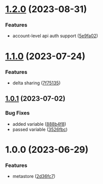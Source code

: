 # [1.2.0](https://github.com/data-platform-hq/terraform-databricks-metastore/compare/v1.1.0...v1.2.0) (2023-08-31)


### Features

* account-level api auth support ([5e9fa02](https://github.com/data-platform-hq/terraform-databricks-metastore/commit/5e9fa02a1783bf983309bd972dc91bbbc31a4c21))

# [1.1.0](https://github.com/data-platform-hq/terraform-databricks-metastore/compare/v1.0.1...v1.1.0) (2023-07-24)


### Features

* delta sharing ([7f75135](https://github.com/data-platform-hq/terraform-databricks-metastore/commit/7f751352b8a86b62ef81436e4914c30b44acf31a))

## [1.0.1](https://github.com/data-platform-hq/terraform-databricks-metastore/compare/v1.0.0...v1.0.1) (2023-07-02)


### Bug Fixes

* added variable ([888b4f8](https://github.com/data-platform-hq/terraform-databricks-metastore/commit/888b4f815638eb9dd7e355950680356f81c9b03e))
* passed variable ([3526fbc](https://github.com/data-platform-hq/terraform-databricks-metastore/commit/3526fbc1267b5011cd637ba574945347db2afbf4))

# 1.0.0 (2023-06-29)


### Features

* metastore ([2d36fc7](https://github.com/data-platform-hq/terraform-databricks-metastore/commit/2d36fc7ea188a831dcafd106e3c289066df590a3))
